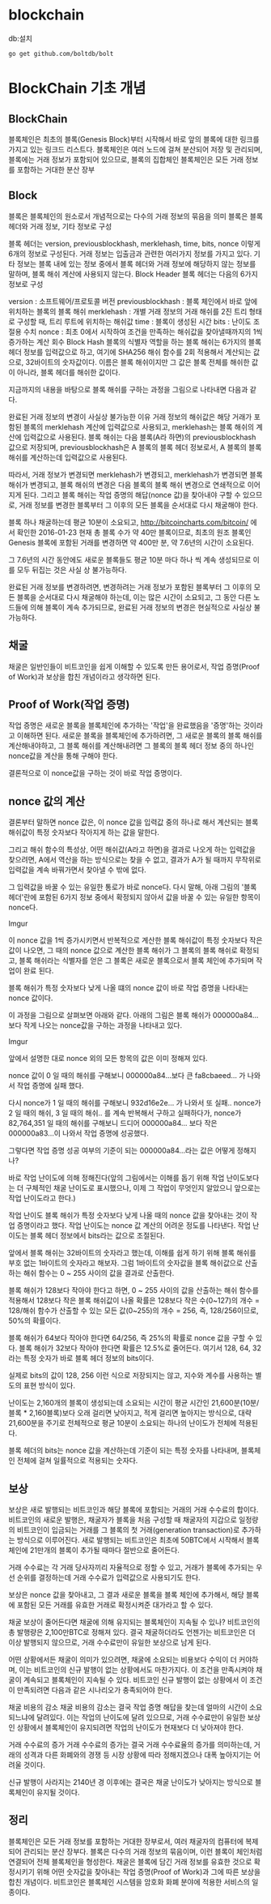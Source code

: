 # blockchain


db:설치
```
go get github.com/boltdb/bolt
```


# BlockChain 기초 개념

## BlockChain
블록체인은 최초의 블록(Genesis Block)부터 시작해서 바로 앞의 블록에 대한 링크를 가지고 있는 링크드 리스트다. 블록체인은 여러 노드에 걸쳐 분산되어 저장 및 관리되며, 블록에는 거래 정보가 포함되어 있으므로, 블록의 집합체인 블록체인은 모든 거래 정보를 포함하는 거대한 분산 장부

## Block
블록은 블록체인의 원소로서 개념적으로는 다수의 거래 정보의 묶음을 의미
블록은 블록 헤더와 거래 정보, 기타 정보로 구성

블록 헤더는 version, previousblockhash, merklehash, time, bits, nonce 이렇게 6개의 정보로 구성된다.
거래 정보는 입출금과 관련한 여러가지 정보를 가지고 있다.
기타 정보는 블록 내에 있는 정보 중에서 블록 헤더와 거래 정보에 해당하지 않는 정보를 말하며, 블록 해쉬 계산에 사용되지 않는다.
Block Header
블록 헤더는 다음의 6가지 정보로 구성

version : 소프트웨어/프로토콜 버전
previousblockhash : 블록 체인에서 바로 앞에 위치하는 블록의 블록 해쉬
merklehash : 개별 거래 정보의 거래 해쉬를 2진 트리 형태로 구성할 때, 트리 루트에 위치하는 해쉬값
time : 블록이 생성된 시간
bits : 난이도 조절용 수치
nonce : 최초 0에서 시작하여 조건을 만족하는 해쉬값을 찾아낼때까지의 1씩 증가하는 계산 회수
Block Hash
블록의 식별자 역할을 하는 블록 해쉬는 6가지의 블록 헤더 정보를 입력값으로 하고, 여기에 SHA256 해쉬 함수를 2회 적용해서 계산되는 값으로, 32바이트의 숫자값이다. 이름은 블록 해쉬이지만 그 값은 블록 전체를 해쉬한 값이 아니라, 블록 헤더를 해쉬한 값이다.

지금까지의 내용을 바탕으로 블록 해쉬를 구하는 과정을 그림으로 나타내면 다음과 같다.


완료된 거래 정보의 변경이 사실상 불가능한 이유
거래 정보의 해쉬값은 해당 거래가 포함된 블록의 merklehash 계산에 입력값으로 사용되고, merklehash는 블록 해쉬의 계산에 입력값으로 사용된다. 블록 해쉬는 다음 블록(A라 하면)의 previousblockhash 값으로 저장되며, previousblockhash은 A 블록의 블록 헤더 정보로서, A 블록의 블록 해쉬를 계산하는데 입력값으로 사용된다.

따라서, 거래 정보가 변경되면 merklehash가 변경되고, merklehash가 변경되면 블록 해쉬가 변경되고, 블록 해쉬의 변경은 다음 블록의 블록 해쉬 변경으로 연쇄적으로 이어지게 된다. 그리고 블록 해쉬는 작업 증명의 해답(nonce 값)을 찾아내야 구할 수 있으므로, 거래 정보를 변경한 블록부터 그 이후의 모든 블록을 순서대로 다시 채굴해야 한다.

블록 하나 채굴하는데 평균 10분이 소요되고, http://bitcoincharts.com/bitcoin/ 에서 확인한 2016-01-23 현재 총 블록 수가 약 40만 블록이므로, 최초의 원조 블록인 Genesis 블록에 포함된 거래를 변경하면 약 400만 분, 약 7.6년의 시간이 소요된다.

그 7.6년의 시간 동안에도 새로운 블록들도 평균 10분 마다 하나 씩 계속 생성되므로 이를 모두 뒤집는 것은 사실 상 불가능하다.

완료된 거래 정보를 변경하려면,
변경하려는 거래 정보가 포함된 블록부터 그 이후의 모든 블록을 순서대로 다시 채굴해야 하는데,
이는 많은 시간이 소요되고, 그 동안 다른 노드들에 의해 블록이 계속 추가되므로, 완료된 거래 정보의 변경은 현실적으로 사실상 불가능하다.

## 채굴
채굴은 일반인들이 비트코인을 쉽게 이해할 수 있도록 만든 용어로서, 작업 증명(Proof of Work)과 보상을 합친 개념이라고 생각하면 된다.

## Proof of Work(작업 증명)
작업 증명은 새로운 블록을 블록체인에 추가하는 '작업'을 완료했음을 '증명'하는 것이라고 이해하면 된다. 새로운 블록을 블록체인에 추가하려면, 그 새로운 블록의 블록 해쉬를 계산해내야하고, 그 블록 해쉬를 계산해내려면 그 블록의 블록 헤더 정보 중의 하나인 nonce값을 계산을 통해 구해야 한다.

결론적으로 이 nonce값을 구하는 것이 바로 작업 증명이다.

## nonce 값의 계산
결론부터 말하면 nonce 값은, 이 nonce 값을 입력값 중의 하나로 해서 계산되는 블록 해쉬값이 특정 숫자보다 작아지게 하는 값을 말한다.

그리고 해쉬 함수의 특성상, 어떤 해쉬값(A라고 하면)을 결과로 나오게 하는 입력값을 찾으려면, A에서 역산을 하는 방식으로는 찾을 수 없고, 결과가 A가 될 때까지 무작위로 입력값을 계속 바꿔가면서 찾아낼 수 밖에 없다.

그 입력값을 바꿀 수 있는 유일한 통로가 바로 nonce다. 다시 말해, 아래 그림의 '블록 헤더'란에 포함된 6가지 정보 중에서 확정되지 않아서 값을 바꿀 수 있는 유일한 항목이 nonce다.

Imgur

이 nonce 값을 1씩 증가시키면서 반복적으로 계산한 블록 해쉬값이 특정 숫자보다 작은 값이 나오면, 그 때의 nonce 값으로 계산한 블록 해쉬가 그 블록의 블록 해쉬로 확정되고, 블록 해쉬라는 식별자를 얻은 그 블록은 새로운 블록으로서 블록 체인에 추가되며 작업이 완료 된다.

블록 해쉬가 특정 숫자보다 낮게 나올 떄의 nonce 값이 바로 작업 증명을 나타내는 nonce 값이다.

이 과정을 그림으로 살펴보면 아래와 같다. 아래의 그림은 블록 해쉬가 000000a84...보다 작게 나오는 nonce값을 구하는 과정을 나타내고 있다.

Imgur

앞에서 설명한 대로 nonce 외의 모든 항목의 값은 이미 정해져 있다.

nonce 값이 0 일 때의 해쉬를 구해보니 000000a84...보다 큰 fa8cbaeed... 가 나와서 작업 증명에 실패 했다.

다시 nonce가 1 일 때의 해쉬를 구해보니 932d16e2e... 가 나와서 또 실패.. nonce가 2 일 때의 해쉬, 3 일 때의 해쉬.. 를 계속 반복해서 구하고 실패하다가, nonce가 82,764,351 일 때의 해쉬를 구해보니 드디어 000000a84... 보다 작은 000000a83...이 나와서 작업 증명에 성공했다.

그렇다면 작업 증명 성공 여부의 기준이 되는 000000a84...라는 값은 어떻게 정해지나?

바로 작업 난이도에 의해 정해진다(앞의 그림에서는 이해를 돕기 위해 작업 난이도보다는 더 구체적인 채굴 난이도로 표시했으나, 이제 그 작업이 무엇인지 알았으니 앞으로는 작업 난이도라고 한다.)

작업 난이도
블록 해쉬가 특정 숫자보다 낮게 나올 때의 nonce 값을 찾아내는 것이 작업 증명이라고 했다. 작업 난이도는 nonce 값 계산의 어려운 정도를 나타낸다. 작업 난이도는 블록 헤더 정보에서 bits라는 값으로 조절된다.

앞에서 블록 해쉬는 32바이트의 숫자라고 했는데, 이해를 쉽게 하기 위해 블록 해쉬를 부호 없는 1바이트의 숫자라고 해보자. 그럼 1바이트의 숫자값을 블록 해쉬값으로 산출하는 해쉬 함수는 0 ~ 255 사이의 값을 결과로 산출한다.

블록 해쉬가 128보다 작아야 한다고 하면, 0 ~ 255 사이의 값을 산출하는 해쉬 함수를 적용해서 128보다 작은 블록 해쉬값이 나올 확률은 128보다 작은 수(0~127)의 개수 = 128/해쉬 함수가 산출할 수 있는 모든 값(0~255)의 개수 = 256, 즉, 128/256이므로, 50%의 확률이다.

블록 해쉬가 64보다 작아야 한다면 64/256, 즉 25%의 확률로 nonce 값을 구할 수 있다. 블록 해쉬가 32보다 작아야 한다면 확률은 12.5%로 줄어든다. 여기서 128, 64, 32라는 특정 숫자가 바로 블록 헤더 정보의 bits이다.

실제로 bits의 값이 128, 256 이런 식으로 저장되지는 않고, 지수와 계수를 사용하는 별도의 표현 방식이 있다.

난이도는 2,160개의 블록이 생성되는데 소요되는 시간이 평균 시간인 21,600분(10분/블록 * 2,160블록)보다 오래 걸리면 낮아지고, 적게 걸리면 높아지는 방식으로, 대략 21,600분을 주기로 전체적으로 평균 10분이 소요되는 하나의 난이도가 전체에 적용된다.

블록 헤더의 bits는 nonce 값을 계산하는데 기준이 되는 특정 숫자를 나타내며,
블록체인 전체에 걸쳐 일률적으로 적용되는 숫자다.

## 보상
보상은 새로 발행되는 비트코인과 해당 블록에 포함되는 거래의 거래 수수료의 합이다. 비트코인의 새로운 발행은, 채굴자가 블록을 처음 구성할 때 채굴자의 지갑으로 일정량의 비트코인이 입금되는 거래를 그 블록의 첫 거래(generation transaction)로 추가하는 방식으로 이루어진다. 새로 발행되는 비트코인은 최초에 50BTC에서 시작해서 블록 체인에 21만개의 블록이 추가될 때마다 절반으로 줄어든다.

거래 수수료는 각 거래 당사자끼리 자율적으로 정할 수 있고, 거래가 블록에 추가되는 우선 순위를 결정하는데 거래 수수료가 입력값으로 사용되기도 한다.

보상은 nonce 값을 찾아내고, 그 결과 새로운 블록을 블록 체인에 추가해서,
해당 블록에 포함된 모든 거래를 유효한 거래로 확정시켜준 대가라고 할 수 있다.

채굴 보상이 줄어든다면 채굴에 의해 유지되는 블록체인이 지속될 수 있나?
비트코인의 총 발행량은 2,100만BTC로 정해져 있다. 결국 채굴하더라도 언젠가는 비트코인은 더 이상 발행되지 않으므로, 거래 수수료만이 유일한 보상으로 남게 된다.

어떤 상황에서든 채굴이 의미가 있으려면, 채굴에 소요되는 비용보다 수익이 더 커야하며, 이는 비트코인의 신규 발행이 없는 상황에서도 마찬가지다. 이 조건을 만족시켜야 채굴이 계속되고 블록체인이 지속될 수 있다. 비트코인 신규 발행이 없는 상황에서 이 조건이 만족되려면 다음과 같은 시나리오가 충족되어야 한다.

채굴 비용의 감소
채굴 비용의 감소는 결국 작업 증명 해답을 찾는데 얼마의 시간이 소요되느냐에 달려있다. 이는 작업의 난이도에 달려 있으므로, 거래 수수료만이 유일한 보상인 상황에서 블록체인이 유지되려면 작업의 난이도가 현재보다 더 낮아져야 한다.

거래 수수료의 증가
거래 수수료의 증가는 결국 거래 수수료율의 증가를 의미하는데, 거래의 성격과 다른 화폐와의 경쟁 등 시장 상황에 따라 정해지겠으나 대폭 높아지기는 어려울 것이다.

신규 발행이 사라지는 2140년 경 이후에는 결국은 채굴 난이도가 낮아지는 방식으로 블록체인이 유지될 것이다.

## 정리
블록체인은 모든 거래 정보를 포함하는 거대한 장부로서, 여러 채굴자의 컴퓨터에 복제되어 관리되는 분산 장부다.
블록은 다수의 거래 정보의 묶음이며, 이런 블록이 체인처럼 연결되어 전체 블록체인을 형성한다.
채굴은 블록에 담긴 거래 정보를 유효한 것으로 확정시키기 위해 어떤 숫자값을 찾아내는 작업 증명(Proof of Work)과 그에 따른 보상을 합친 개념이다.
비트코인은 블록체인 시스템을 암호화 화폐 분야에 적용한 서비스의 일종이다.

